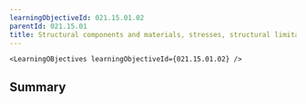 ```yaml
---
learningObjectiveId: 021.15.01.02
parentId: 021.15.01
title: Structural components and materials, stresses, structural limitations
---
```


```tsx eval
<LearningOBjectives learningObjectiveId={021.15.01.02} />
```

## Summary
